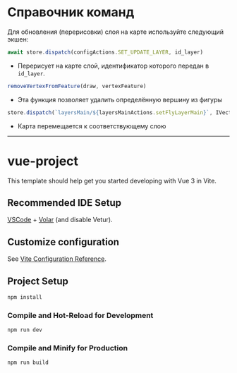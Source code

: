 # Справочник команд

Для обновления (перерисовки) слоя на карте используйте следующий экшен:

```js
await store.dispatch(configActions.SET_UPDATE_LAYER, id_layer)
```

* Перерисует на карте слой, идентификатор которого передан в `id_layer`.

```js
removeVertexFromFeature(draw, vertexFeature)
```

* Эта функция позволяет удалить определённую вершину из фигуры

```js
store.dispatch(`layersMain/${layersMainActions.setFlyLayerMain}`, IVectorLayer | IRasterLayer)
```

* Карта перемещается к соответствующему слою

---

# vue-project

This template should help get you started developing with Vue 3 in Vite.

## Recommended IDE Setup

[VSCode](https://code.visualstudio.com/) + [Volar](https://marketplace.visualstudio.com/items?itemName=Vue.volar) (and
disable Vetur).

## Customize configuration

See [Vite Configuration Reference](https://vitejs.dev/config/).

## Project Setup

```sh
npm install
```

### Compile and Hot-Reload for Development

```sh
npm run dev
```

### Compile and Minify for Production

```sh
npm run build
```
